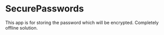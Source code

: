 # SecurePasswords
This app is for storing the password which will be encrypted. Completely offline solution.  
